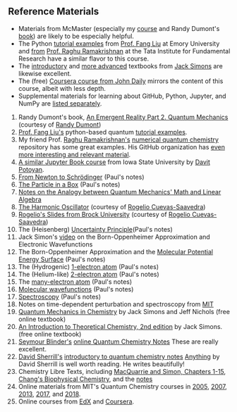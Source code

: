 ## Reference Materials
- Materials from McMaster (especially my [course](https://qchem1.qcdevs.org/) and Randy Dumont's [book](../documents/DumontBook.pdf)) are likely to be especially helpful. 
- The Python [tutorial examples](https://liu-group.github.io/) from [Prof. Fang Liu](https://flgroup.emorychem.science/) at Emory University and [from](https://github.com/raghurama123/NumQM_Basic) [Prof. Raghu Ramakrishnan](https://moldis-group.github.io/) at the Tata Institute for Fundamental Research have a similar flavor to this course. 
- The [introductory](http://simons.hec.utah.edu/ITCSecondEdition/TableofContents.html) and [more advanced](http://simons.hec.utah.edu/TheoryPage/BookPDF/TableofContents.html) textbooks from [Jack Simons](http://simons.hec.utah.edu/) are likewise excellent. 
- The (free) [Coursera course from John Daily](https://www.coursera.org/learn/quantum-mechanics#syllabus) mirrors the content of this course, albeit with less depth.
- Supplemental materials for learning about GitHub, Python, Jupyter, and NumPy are [listed separately](../extracredit/programming.md). 

1. Randy Dumont's book, [An Emergent Reality Part 2. Quantum Mechanics](documents/DumontBook.pdf) (courtesy of [Randy Dumont](https://chemistry.mcmaster.ca/component/comprofiler/userprofile/dumontr.html))
1. [Prof. Fang Liu's](https://flgroup.emorychem.science/) python-based quantum [tutorial examples](https://liu-group.github.io/).
1. My friend Prof. [Raghu Ramakrishnan's](https://moldis-group.github.io/) [numerical quantum chemistry](https://github.com/raghurama123/NumQM_Basic) repository has some great examples. His GitHub organization has [even more interesting and relevant material](https://github.com/raghurama123).
1. [A similar Jupyter Book course](https://dpotoyan.github.io/Chem324/intro.html) from Iowa State University by [Davit Potoyan](https://www.chem.iastate.edu/people/davit-potoyan).
1. [From Newton to Schrödinger](documents/IntroQM.pdf) (Paul's notes)
1. [The Particle in a Box](documents/PinBox.pdf) (Paul's notes)
1. [Notes on the Analogy between Quantum Mechanics' Math and Linear Algebra](documents/LinAlgAnalogy.pdf)
1. [The Harmonic Oscillator](documents/HarmonicOscillator.pdf) (courtesy of [Rogelio Cuevas-Saavedra](https://www.linkedin.com/in/rcuevass/))
1. [Rogelio's Slides from Brock University](https://github.com/PaulWAyers/IntroQChem/tree/main/linkedFiles/slides?raw=true) (courtesy of [Rogelio Cuevas-Saavedra](https://www.linkedin.com/in/rcuevass/))
1. The (Heisenberg) [Uncertainty Principle](documents/uncertainty.pdf)(Paul's notes)
1. Jack Simon's [video](https://www.youtube.com/watch?v=Z5cq7JpsG8I) on the Born-Oppenheimer Approximation and Electronic Wavefunctions
1. The Born-Oppenheimer Approximation and the [Molecular Potential Energy Surface](documents/PES.pdf) (Paul's notes)
1. The (Hydrogenic) [1-electron atom](documents/Hatom.pdf) (Paul's notes)
1. The (Helium-like) [2-electron atom](documents/2elatom.pdf) (Paul's notes)
1. The [many-electron atom](documents/atoms.pdf) (Paul's notes)
1. [Molecular wavefunctions](documents/molecules.pdf) (Paul's notes)
1. [Spectroscopy](documents/spectroscopy.pdf) (Paul's notes)
1. Notes on time-dependent perturbation and spectroscopy from [MIT](https://ocw.mit.edu/courses/chemistry/5-74-introductory-quantum-mechanics-ii-spring-2009/lecture-notes/)
1. [Quantum Mechanics in Chemistry](http://simons.hec.utah.edu/TheoryPage/BookPDF/TableofContents.html) by Jack Simons and Jeff Nichols (free online textbook)
1. [An Introduction to Theoretical Chemistry, 2nd edition](http://simons.hec.utah.edu/ITCSecondEdition/TableofContents.html) by Jack Simons. (free online textbook)
1. [Seymour Blinder's](https://en.wikipedia.org/wiki/S._M._Blinder) [online Quantum Chemistry Notes](http://www.umich.edu/~chem461/) These are really excellent.
1. [David Sherrill's](https://en.wikipedia.org/wiki/David_Sherrill) [introductory to quantum chemistry notes](http://vergil.chemistry.gatech.edu/notes/quantrev/quantrev.html) [Anything](http://vergil.chemistry.gatech.edu/notes/) by David Sherrill is well worth reading. He writes beautifully!
1. Chemistry Libre Texts, including [MacQuarrie and Simon, Chapters 1-15](https://chem.libretexts.org/Bookshelves/Physical_and_Theoretical_Chemistry_Textbook_Maps/Map%3A_Physical_Chemistry_(McQuarrie_and_Simon)), [Chang's Biophysical Chemistry](https://chem.libretexts.org/Bookshelves/Physical_and_Theoretical_Chemistry_Textbook_Maps/Map%3A_Physical_Chemistry_for_the_Biosciences_(Chang)/11%3A_Quantum_Mechanics_and_Atomic_Structure), and the [notes](https://chem.libretexts.org/Bookshelves/Physical_and_Theoretical_Chemistry_Textbook_Maps/Supplemental_Modules_(Physical_and_Theoretical_Chemistry)/Quantum_Mechanics)
1. Online materials from MIT's Quantum Chemistry courses in [2005](https://ocw.mit.edu/courses/chemistry/5-73-introductory-quantum-mechanics-i-fall-2005/), [2007](https://ocw.mit.edu/courses/chemistry/5-61-physical-chemistry-fall-2007/), [2013](https://dspace.mit.edu/handle/1721.1/120336), [2017](https://ocw.mit.edu/courses/chemistry/5-61-physical-chemistry-fall-2017/), and [2018](https://ocw.mit.edu/courses/chemistry/5-73-quantum-mechanics-i-fall-2018/).
1. Online courses from [EdX](https://online-learning.harvard.edu/course/quantum-world?delta=0) and [Coursera](https://www.coursera.org/lecture/physical-chemistry/introduction-to-quantum-chemistry-i-by-dr-patrick-o-malley-yd2RD).
